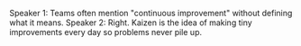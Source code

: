 Speaker 1: Teams often mention "continuous improvement" without defining what it means.
Speaker 2: Right. Kaizen is the idea of making tiny improvements every day so problems never pile up.
